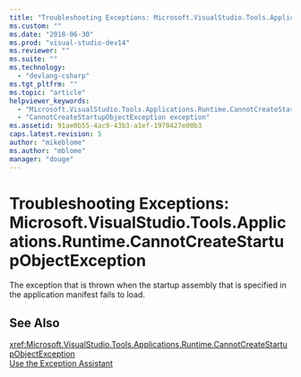 ```yaml
---
title: "Troubleshooting Exceptions: Microsoft.VisualStudio.Tools.Applications.Runtime.CannotCreateStartupObjectException | Microsoft Docs"
ms.custom: ""
ms.date: "2018-06-30"
ms.prod: "visual-studio-dev14"
ms.reviewer: ""
ms.suite: ""
ms.technology: 
  - "devlang-csharp"
ms.tgt_pltfrm: ""
ms.topic: "article"
helpviewer_keywords: 
  - "Microsoft.VisualStudio.Tools.Applications.Runtime.CannotCreateStartupObjectException exception"
  - "CannotCreateStartupObjectException exception"
ms.assetid: 91ae0b55-4ac9-43b3-a1ef-1970427e00b3
caps.latest.revision: 5
author: "mikeblome"
ms.author: "mblome"
manager: "douge"
---
```

# Troubleshooting Exceptions: Microsoft.VisualStudio.Tools.Applications.Runtime.CannotCreateStartupObjectException
The exception that is thrown when the startup assembly that is specified in the application manifest fails to load.  
  
## See Also  
 <xref:Microsoft.VisualStudio.Tools.Applications.Runtime.CannotCreateStartupObjectException>   
 [Use the Exception Assistant](../Topic/How%20to:%20Use%20the%20Exception%20Assistant.md)